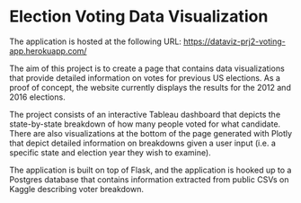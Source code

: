 # Election Voting Data Visualization
The application is hosted at the following URL:
https://dataviz-prj2-voting-app.herokuapp.com/

The aim of this project is to create a page that contains data visualizations that provide detailed information on votes for previous US elections. As a proof of concept, the website currently displays the results for the 2012 and 2016 elections.

The project consists of an interactive Tableau dashboard that depicts the state-by-state breakdown of how many people voted for what candidate. There are also visualizations at the bottom of the page generated with Plotly that depict detailed information on breakdowns given a user input (i.e. a specific state and election year they wish to examine).

The application is built on top of Flask, and the application is hooked up to a Postgres database that contains information extracted from public CSVs on Kaggle describing voter breakdown.
